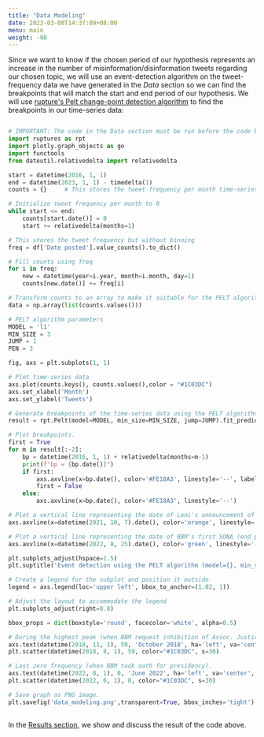 ```yaml
---
title: "Data Modeling"
date: 2023-03-08T14:37:09+08:00
menu: main
weight: -98
---
```


Since we want to know if the chosen period of our hypothesis represents an increase in the number of misinformation/disinformation tweets regarding our chosen topic, we will use an event-detection algorithm on the tweet-frequency data we have generated in the _Data_ section so we can find the breakpoints that will match the start and end period of our hypothesis. We will use [rupture's Pelt change-point detection algorithm](https://centre-borelli.github.io/ruptures-docs/user-guide/detection/pelt/) to find the breakpoints in our time-series data:

```python

# IMPORTANT: The code in the Data section must be run before the code below is run.
import ruptures as rpt
import plotly.graph_objects as go
import functools
from dateutil.relativedelta import relativedelta

start = datetime(2016, 1, 1)
end = datetime(2023, 1, 1) - timedelta(1)
counts = {}     # This stores the tweet frequency per month time-series data

# Initialize tweet frequency per month to 0
while start <= end:
    counts[start.date()] = 0
    start += relativedelta(months=1)

# This stores the tweet frequency but without binning
freq = df['Date posted'].value_counts().to_dict()

# Fill counts using freq
for i in freq:
    new = datetime(year=i.year, month=i.month, day=1)
    counts[new.date()] += freq[i]

# Transform counts to an array to make it suitable for the PELT algorithm
data = np.array(list(counts.values()))

# PELT algorithm parameters
MODEL = 'l1'
MIN_SIZE = 3
JUMP = 1
PEN = 3

fig, axs = plt.subplots(1, 1)

# Plot time-series data
axs.plot(counts.keys(), counts.values(),color = "#1C03DC")
axs.set_xlabel('Month')
axs.set_ylabel('Tweets')

# Generate breakpoints of the time-series data using the PELT algorithm
result = rpt.Pelt(model=MODEL, min_size=MIN_SIZE, jump=JUMP).fit_predict(data, pen=PEN)

# Plot breakpoints.
first = True
for m in result[:-2]:
    bp = datetime(2016, 1, 1) + relativedelta(months=m-1)
    print(f"bp = {bp.date()}")
    if first:
        axs.axvline(x=bp.date(), color='#FE18A3', linestyle='--', label='Breakpoint')
        first = False
    else:
        axs.axvline(x=bp.date(), color='#FE18A3', linestyle='--')

# Plot a vertical line representing the date of Leni's announcement of candidacy (start period of hypothesis).
axs.axvline(x=datetime(2021, 10, 7).date(), color='orange', linestyle='-', label="Leni runs for president")

# Plot a vertical line representing the date of BBM's first SONA (end period of hypothesis).
axs.axvline(x=datetime(2022, 8, 25).date(), color='green', linestyle='-', label="BBM's first SONA")

plt.subplots_adjust(hspace=1.5)
plt.suptitle('Event detection using the PELT algorithm (model={}, min_size={}, jump={}, penalty={})'.format(MODEL, MIN_SIZE, JUMP, PEN))

# Create a legend for the subplot and position it outside
legend = axs.legend(loc='upper left', bbox_to_anchor=(1.02, 1))

# Adjust the layout to accommodate the legend
plt.subplots_adjust(right=0.8)

bbox_props = dict(boxstyle='round', facecolor='white', alpha=0.5)

# During the highest peak (when BBM request inhibition of Assoc. Justice Caguioa).
axs.text(datetime(2018, 11, 1), 59, 'October 2018', ha='left', va='center', fontsize=10, bbox=bbox_props)
plt.scatter(datetime(2018, 8, 1), 59, color="#1C03DC", s=30)

# Last zero frequency (when BBM took oath for presidency).
axs.text(datetime(2022, 8, 1), 0, 'June 2022', ha='left', va='center', fontsize=10, bbox=bbox_props)
plt.scatter(datetime(2022, 6, 1), 0, color="#1C03DC", s=30)

# Save graph as PNG image.
plt.savefig('data_modeling.png',transparent=True, bbox_inches='tight') 
 
```

In the [Results section](/g31-leni-cheated-2016/post/results/), we show and discuss the result of the code above.